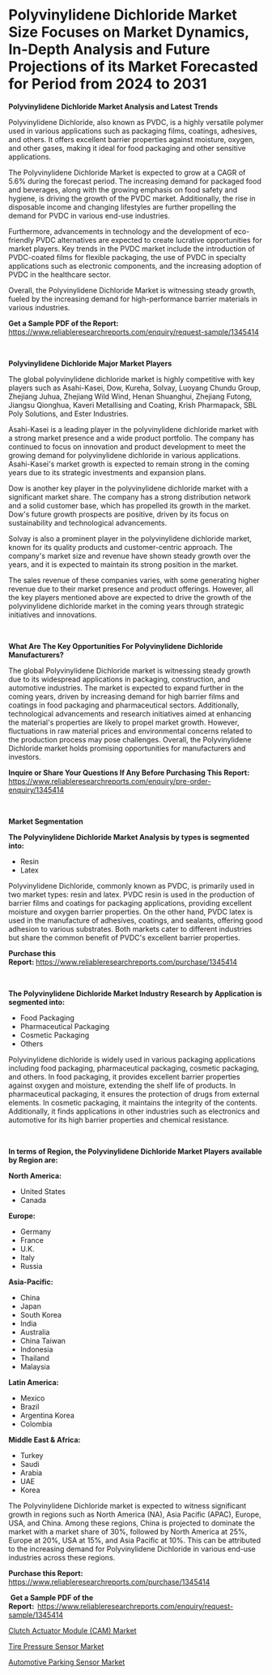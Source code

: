 <p><h1>Polyvinylidene Dichloride Market Size Focuses on Market Dynamics, In-Depth Analysis and Future Projections of its Market Forecasted for Period from 2024 to 2031</h1></p><p><strong>Polyvinylidene Dichloride Market Analysis and Latest Trends</strong></p>
<p><p>Polyvinylidene Dichloride, also known as PVDC, is a highly versatile polymer used in various applications such as packaging films, coatings, adhesives, and others. It offers excellent barrier properties against moisture, oxygen, and other gases, making it ideal for food packaging and other sensitive applications.</p><p>The Polyvinylidene Dichloride Market is expected to grow at a CAGR of 5.6% during the forecast period. The increasing demand for packaged food and beverages, along with the growing emphasis on food safety and hygiene, is driving the growth of the PVDC market. Additionally, the rise in disposable income and changing lifestyles are further propelling the demand for PVDC in various end-use industries.</p><p>Furthermore, advancements in technology and the development of eco-friendly PVDC alternatives are expected to create lucrative opportunities for market players. Key trends in the PVDC market include the introduction of PVDC-coated films for flexible packaging, the use of PVDC in specialty applications such as electronic components, and the increasing adoption of PVDC in the healthcare sector.</p><p>Overall, the Polyvinylidene Dichloride Market is witnessing steady growth, fueled by the increasing demand for high-performance barrier materials in various industries.</p></p>
<p><strong>Get a Sample PDF of the Report:&nbsp;</strong> <a href="https://www.reliableresearchreports.com/enquiry/request-sample/1345414">https://www.reliableresearchreports.com/enquiry/request-sample/1345414</a></p>
<p>&nbsp;</p>
<p><strong>Polyvinylidene Dichloride Major Market Players</strong></p>
<p><p>The global polyvinylidene dichloride market is highly competitive with key players such as Asahi-Kasei, Dow, Kureha, Solvay, Luoyang Chundu Group, Zhejiang Juhua, Zhejiang Wild Wind, Henan Shuanghui, Zhejiang Futong, Jiangsu Qionghua, Kaveri Metallising and Coating, Krish Pharmapack, SBL Poly Solutions, and Ester Industries.</p><p>Asahi-Kasei is a leading player in the polyvinylidene dichloride market with a strong market presence and a wide product portfolio. The company has continued to focus on innovation and product development to meet the growing demand for polyvinylidene dichloride in various applications. Asahi-Kasei's market growth is expected to remain strong in the coming years due to its strategic investments and expansion plans.</p><p>Dow is another key player in the polyvinylidene dichloride market with a significant market share. The company has a strong distribution network and a solid customer base, which has propelled its growth in the market. Dow's future growth prospects are positive, driven by its focus on sustainability and technological advancements.</p><p>Solvay is also a prominent player in the polyvinylidene dichloride market, known for its quality products and customer-centric approach. The company's market size and revenue have shown steady growth over the years, and it is expected to maintain its strong position in the market.</p><p>The sales revenue of these companies varies, with some generating higher revenue due to their market presence and product offerings. However, all the key players mentioned above are expected to drive the growth of the polyvinylidene dichloride market in the coming years through strategic initiatives and innovations.</p></p>
<p>&nbsp;</p>
<p><strong>What Are The Key Opportunities For Polyvinylidene Dichloride Manufacturers?</strong></p>
<p><p>The global Polyvinylidene Dichloride market is witnessing steady growth due to its widespread applications in packaging, construction, and automotive industries. The market is expected to expand further in the coming years, driven by increasing demand for high barrier films and coatings in food packaging and pharmaceutical sectors. Additionally, technological advancements and research initiatives aimed at enhancing the material's properties are likely to propel market growth. However, fluctuations in raw material prices and environmental concerns related to the production process may pose challenges. Overall, the Polyvinylidene Dichloride market holds promising opportunities for manufacturers and investors.</p></p>
<p><strong>Inquire or Share Your Questions If Any Before Purchasing This Report:</strong> <a href="https://www.reliableresearchreports.com/enquiry/pre-order-enquiry/1345414">https://www.reliableresearchreports.com/enquiry/pre-order-enquiry/1345414</a></p>
<p>&nbsp;</p>
<p><strong>Market Segmentation</strong></p>
<p><strong>The Polyvinylidene Dichloride Market Analysis by types is segmented into:</strong></p>
<p><ul><li>Resin</li><li>Latex</li></ul></p>
<p><p>Polyvinylidene Dichloride, commonly known as PVDC, is primarily used in two market types: resin and latex. PVDC resin is used in the production of barrier films and coatings for packaging applications, providing excellent moisture and oxygen barrier properties. On the other hand, PVDC latex is used in the manufacture of adhesives, coatings, and sealants, offering good adhesion to various substrates. Both markets cater to different industries but share the common benefit of PVDC's excellent barrier properties.</p></p>
<p><strong>Purchase this Report:&nbsp;</strong><a href="https://www.reliableresearchreports.com/purchase/1345414">https://www.reliableresearchreports.com/purchase/1345414</a></p>
<p>&nbsp;</p>
<p><strong>The Polyvinylidene Dichloride Market Industry Research by Application is segmented into:</strong></p>
<p><ul><li>Food Packaging</li><li>Pharmaceutical Packaging</li><li>Cosmetic Packaging</li><li>Others</li></ul></p>
<p><p>Polyvinylidene dichloride is widely used in various packaging applications including food packaging, pharmaceutical packaging, cosmetic packaging, and others. In food packaging, it provides excellent barrier properties against oxygen and moisture, extending the shelf life of products. In pharmaceutical packaging, it ensures the protection of drugs from external elements. In cosmetic packaging, it maintains the integrity of the contents. Additionally, it finds applications in other industries such as electronics and automotive for its high barrier properties and chemical resistance.</p></p>
<p>&nbsp;</p>
<p><strong>In terms of Region, the Polyvinylidene Dichloride Market Players available by Region are:</strong></p>
<p>
    <p> <strong> North America: </strong>
        <ul>
            <li>United States</li>
            <li>Canada</li>
        </ul>
        </p> 
    <p> <strong> Europe: </strong>
        <ul>
            <li>Germany</li>
            <li>France</li>
            <li>U.K.</li>
            <li>Italy</li>
            <li>Russia</li>
        </ul>
        </p> 
    <p> <strong> Asia-Pacific: </strong>
        <ul>
            <li>China</li>
            <li>Japan</li>
            <li>South Korea</li>
            <li>India</li>
            <li>Australia</li>
            <li>China Taiwan</li>
            <li>Indonesia</li>
            <li>Thailand</li>
            <li>Malaysia</li>
        </ul>
        </p> 
    <p> <strong> Latin America: </strong>
        <ul>
            <li>Mexico</li>
            <li>Brazil</li>
            <li>Argentina Korea</li>
            <li>Colombia</li>
        </ul>
        </p> 
    <p> <strong> Middle East & Africa: </strong>
        <ul>
            <li>Turkey</li>
            <li>Saudi</li>
            <li>Arabia</li>
            <li>UAE</li>
            <li>Korea</li>
        </ul>
    </p>
    </p>
<p><p>The Polyvinylidene Dichloride market is expected to witness significant growth in regions such as North America (NA), Asia Pacific (APAC), Europe, USA, and China. Among these regions, China is projected to dominate the market with a market share of 30%, followed by North America at 25%, Europe at 20%, USA at 15%, and Asia Pacific at 10%. This can be attributed to the increasing demand for Polyvinylidene Dichloride in various end-use industries across these regions.</p></p>
<p><strong>Purchase this Report: </strong><a href="https://www.reliableresearchreports.com/purchase/1345414">https://www.reliableresearchreports.com/purchase/1345414</a></p>
<p>&nbsp;<strong>Get a Sample PDF of the Report:&nbsp;&nbsp;</strong><a href="https://www.reliableresearchreports.com/enquiry/request-sample/1345414">https://www.reliableresearchreports.com/enquiry/request-sample/1345414</a></p>
<p><strong></strong></p>
<p><p><a href="https://view.publitas.com/reportprime-1/clutch-actuator-module-cam-market-size-furnishes-valuable-information-encompassing-market-share-market-trends-and-projections-spanning-from-2023-to-2030/">Clutch Actuator Module (CAM) Market</a></p><p><a href="https://view.publitas.com/reportprime-1/tire-pressure-sensor-market-analysis-and-market-size-global-industry-overview-market-segmentation-and-forecast-2023-to-2030/">Tire Pressure Sensor Market</a></p><p><a href="https://view.publitas.com/reportprime-1/automotive-parking-sensor-market-offer-valuable-insights-into-market-size-market-share-market-trends-and-projections-spanning-from-2023-to-2030/">Automotive Parking Sensor Market</a></p></p>